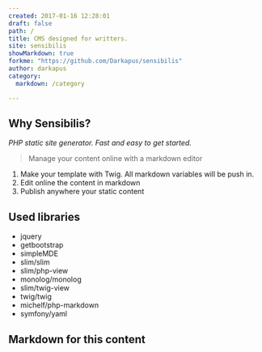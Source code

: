 ```yaml
---
created: 2017-01-16 12:28:01
draft: false
path: /
title: CMS designed for writters.
site: sensibilis
showMarkdown: true
forkme: "https://github.com/Darkapus/sensibilis"
author: darkapus
category:
  markdown: /category

---
```


## Why Sensibilis?

*PHP static site generator. Fast and easy to get started.*

> Manage your content online with a markdown editor

1. Make your template with Twig. All markdown variables will be push in.
2. Edit online the content in markdown
3. Publish anywhere your static content


## Used libraries 

- jquery
- getbootstrap
- simpleMDE
- slim/slim
- slim/php-view
- monolog/monolog
- slim/twig-view
- twig/twig
- michelf/php-markdown
- symfony/yaml

## Markdown for this content
